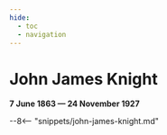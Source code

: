 ```yaml
---
hide:
  - toc
  - navigation 
---
```


# John James Knight

**7 June 1863 — 24 November 1927**

--8<-- "snippets/john-james-knight.md"
